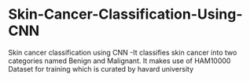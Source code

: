 # Skin-Cancer-Classification-Using-CNN
Skin cancer classification using CNN 
-It classifies skin cancer into two categories named Benign and Malignant. It makes use of HAM10000 Dataset for training which is curated by havard university
